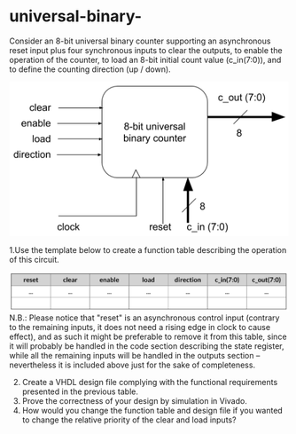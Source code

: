 # universal-binary-
Consider an 8-bit universal binary counter supporting an asynchronous reset input plus four synchronous inputs to clear the outputs, to enable the operation of the counter, to load an 8-bit initial count value (c_in(7:0)), and to define the counting direction (up / down).

![Repo List](question/UnivBinCount.png)

1.Use the template below to create a function table describing the operation of this circuit.

![Repo List](question/UnivBinCountTable.png)
N.B.: Please notice that "reset" is an asynchronous control input (contrary to the remaining inputs, it does not need a rising edge in clock to cause effect), and as such it might be preferable to remove it from this table, since it will probably be handled in the code section describing the state register, while all the remaining inputs will be handled in the outputs section – nevertheless it is included above just for the sake of completeness.

2. Create a VHDL design file complying with the functional requirements presented in the previous table.
3. Prove the correctness of your design by simulation in Vivado.
4. How would you change the function table and design file if you wanted to change the relative priority of the clear and load inputs?
 

